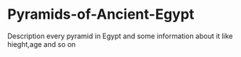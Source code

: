 # Pyramids-of-Ancient-Egypt
Description every pyramid in Egypt and some information about it like hieght,age and so on
